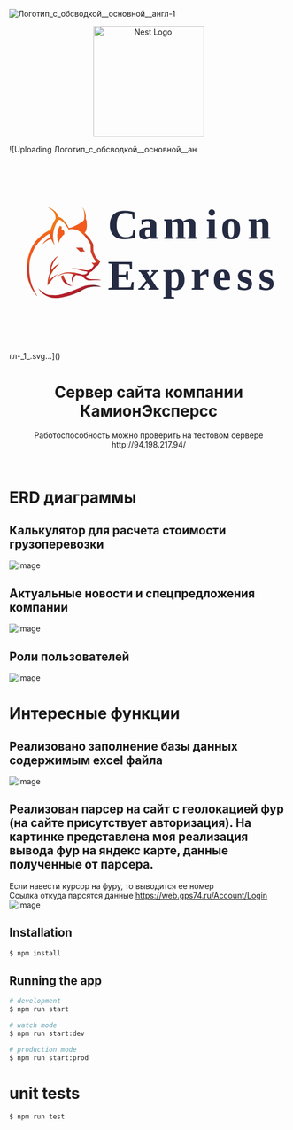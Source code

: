 ![Логотип_с_обсводкой__основной__англ-_1_](https://github.com/yonardr/camion-express-back/assets/78346001/154a5f00-843b-413a-a749-e334381c98ff)<p align="center">
  <a href="http://nestjs.com/" target="blank"><img src="https://nestjs.com/img/logo-small.svg" width="200" alt="Nest Logo" /></a>
</p>
![Uploading Логотип_с_обсводкой__основной__ан<?xml version="1.0" encoding="UTF-8" standalone="no"?>
<svg
   xmlns:dc="http://purl.org/dc/elements/1.1/"
   xmlns:cc="http://creativecommons.org/ns#"
   xmlns:rdf="http://www.w3.org/1999/02/22-rdf-syntax-ns#"
   xmlns:svg="http://www.w3.org/2000/svg"
   xmlns="http://www.w3.org/2000/svg"
   viewBox="0 0 1122.52 793.70135"
   height="793.70135"
   width="1122.52"
   xml:space="preserve"
   id="svg2"
   version="1.1"><metadata
     id="metadata8"><rdf:RDF><cc:Work
         rdf:about=""><dc:format>image/svg+xml</dc:format><dc:type
           rdf:resource="http://purl.org/dc/dcmitype/StillImage" /></cc:Work></rdf:RDF></metadata><defs
     id="defs6"><linearGradient
       id="linearGradient46"
       spreadMethod="pad"
       gradientTransform="matrix(128.48104,-253.50132,-253.50132,-128.48104,85.291488,429.1047)"
       gradientUnits="userSpaceOnUse"
       y2="0"
       x2="1"
       y1="0"
       x1="0"><stop
         id="stop24"
         offset="0"
         style="stop-opacity:1;stop-color:#bcaf3c" /><stop
         id="stop26"
         offset="0.051388"
         style="stop-opacity:1;stop-color:#f17818" /><stop
         id="stop28"
         offset="0.255773"
         style="stop-opacity:1;stop-color:#f17818" /><stop
         id="stop30"
         offset="0.29676438"
         style="stop-opacity:1;stop-color:#f25b1c" /><stop
         id="stop32"
         offset="0.459799"
         style="stop-opacity:1;stop-color:#f25b1c" /><stop
         id="stop34"
         offset="0.49870873"
         style="stop-opacity:1;stop-color:#cf3d28" /><stop
         id="stop36"
         offset="0.653464"
         style="stop-opacity:1;stop-color:#cf3d28" /><stop
         id="stop38"
         offset="0.7843737"
         style="stop-opacity:1;stop-color:#cf3d28" /><stop
         id="stop40"
         offset="0.817288"
         style="stop-opacity:1;stop-color:#b61f29" /><stop
         id="stop42"
         offset="0.96329087"
         style="stop-opacity:1;stop-color:#b61f29" /><stop
         id="stop44"
         offset="1"
         style="stop-opacity:1;stop-color:#67222e" /></linearGradient><linearGradient
       id="linearGradient84"
       spreadMethod="pad"
       gradientTransform="matrix(128.48104,-253.50132,-253.50132,-128.48104,66.5684,419.61536)"
       gradientUnits="userSpaceOnUse"
       y2="0"
       x2="1"
       y1="0"
       x1="0"><stop
         id="stop62"
         offset="0"
         style="stop-opacity:1;stop-color:#bcaf3c" /><stop
         id="stop64"
         offset="0.051388"
         style="stop-opacity:1;stop-color:#f17818" /><stop
         id="stop66"
         offset="0.255773"
         style="stop-opacity:1;stop-color:#f17818" /><stop
         id="stop68"
         offset="0.29676438"
         style="stop-opacity:1;stop-color:#f25b1c" /><stop
         id="stop70"
         offset="0.459799"
         style="stop-opacity:1;stop-color:#f25b1c" /><stop
         id="stop72"
         offset="0.49870873"
         style="stop-opacity:1;stop-color:#cf3d28" /><stop
         id="stop74"
         offset="0.653464"
         style="stop-opacity:1;stop-color:#cf3d28" /><stop
         id="stop76"
         offset="0.7843737"
         style="stop-opacity:1;stop-color:#cf3d28" /><stop
         id="stop78"
         offset="0.817288"
         style="stop-opacity:1;stop-color:#b61f29" /><stop
         id="stop80"
         offset="0.96329087"
         style="stop-opacity:1;stop-color:#b61f29" /><stop
         id="stop82"
         offset="1"
         style="stop-opacity:1;stop-color:#67222e" /></linearGradient><linearGradient
       id="linearGradient122"
       spreadMethod="pad"
       gradientTransform="matrix(56.751427,-111.97419,-111.97419,-56.751427,170.31506,472.19686)"
       gradientUnits="userSpaceOnUse"
       y2="0"
       x2="1"
       y1="0"
       x1="0"><stop
         id="stop100"
         offset="0"
         style="stop-opacity:1;stop-color:#bcaf3c" /><stop
         id="stop102"
         offset="0.051388"
         style="stop-opacity:1;stop-color:#f17818" /><stop
         id="stop104"
         offset="0.255773"
         style="stop-opacity:1;stop-color:#f17818" /><stop
         id="stop106"
         offset="0.29676438"
         style="stop-opacity:1;stop-color:#f25b1c" /><stop
         id="stop108"
         offset="0.459799"
         style="stop-opacity:1;stop-color:#f25b1c" /><stop
         id="stop110"
         offset="0.49870873"
         style="stop-opacity:1;stop-color:#cf3d28" /><stop
         id="stop112"
         offset="0.653464"
         style="stop-opacity:1;stop-color:#cf3d28" /><stop
         id="stop114"
         offset="0.7843737"
         style="stop-opacity:1;stop-color:#cf3d28" /><stop
         id="stop116"
         offset="0.817288"
         style="stop-opacity:1;stop-color:#b61f29" /><stop
         id="stop118"
         offset="0.96329087"
         style="stop-opacity:1;stop-color:#b61f29" /><stop
         id="stop120"
         offset="1"
         style="stop-opacity:1;stop-color:#67222e" /></linearGradient><linearGradient
       id="linearGradient160"
       spreadMethod="pad"
       gradientTransform="matrix(128.48104,-253.50132,-253.50132,-128.48104,170.29511,472.18674)"
       gradientUnits="userSpaceOnUse"
       y2="0"
       x2="1"
       y1="0"
       x1="0"><stop
         id="stop138"
         offset="0"
         style="stop-opacity:1;stop-color:#bcaf3c" /><stop
         id="stop140"
         offset="0.051388"
         style="stop-opacity:1;stop-color:#f17818" /><stop
         id="stop142"
         offset="0.255773"
         style="stop-opacity:1;stop-color:#f17818" /><stop
         id="stop144"
         offset="0.29676438"
         style="stop-opacity:1;stop-color:#f25b1c" /><stop
         id="stop146"
         offset="0.459799"
         style="stop-opacity:1;stop-color:#f25b1c" /><stop
         id="stop148"
         offset="0.49870873"
         style="stop-opacity:1;stop-color:#cf3d28" /><stop
         id="stop150"
         offset="0.653464"
         style="stop-opacity:1;stop-color:#cf3d28" /><stop
         id="stop152"
         offset="0.7843737"
         style="stop-opacity:1;stop-color:#cf3d28" /><stop
         id="stop154"
         offset="0.817288"
         style="stop-opacity:1;stop-color:#b61f29" /><stop
         id="stop156"
         offset="0.96329087"
         style="stop-opacity:1;stop-color:#b61f29" /><stop
         id="stop158"
         offset="1"
         style="stop-opacity:1;stop-color:#67222e" /></linearGradient><linearGradient
       id="linearGradient198"
       spreadMethod="pad"
       gradientTransform="matrix(128.48104,-253.50132,-253.50132,-128.48104,170.18008,472.12844)"
       gradientUnits="userSpaceOnUse"
       y2="0"
       x2="1"
       y1="0"
       x1="0"><stop
         id="stop176"
         offset="0"
         style="stop-opacity:1;stop-color:#bcaf3c" /><stop
         id="stop178"
         offset="0.051388"
         style="stop-opacity:1;stop-color:#f17818" /><stop
         id="stop180"
         offset="0.255773"
         style="stop-opacity:1;stop-color:#f17818" /><stop
         id="stop182"
         offset="0.29676438"
         style="stop-opacity:1;stop-color:#f25b1c" /><stop
         id="stop184"
         offset="0.459799"
         style="stop-opacity:1;stop-color:#f25b1c" /><stop
         id="stop186"
         offset="0.49870873"
         style="stop-opacity:1;stop-color:#cf3d28" /><stop
         id="stop188"
         offset="0.653464"
         style="stop-opacity:1;stop-color:#cf3d28" /><stop
         id="stop190"
         offset="0.7843737"
         style="stop-opacity:1;stop-color:#cf3d28" /><stop
         id="stop192"
         offset="0.817288"
         style="stop-opacity:1;stop-color:#b61f29" /><stop
         id="stop194"
         offset="0.96329087"
         style="stop-opacity:1;stop-color:#b61f29" /><stop
         id="stop196"
         offset="1"
         style="stop-opacity:1;stop-color:#67222e" /></linearGradient><linearGradient
       id="linearGradient236"
       spreadMethod="pad"
       gradientTransform="matrix(128.48104,-253.50132,-253.50132,-128.48104,170.11295,472.09441)"
       gradientUnits="userSpaceOnUse"
       y2="0"
       x2="1"
       y1="0"
       x1="0"><stop
         id="stop214"
         offset="0"
         style="stop-opacity:1;stop-color:#bcaf3c" /><stop
         id="stop216"
         offset="0.051388"
         style="stop-opacity:1;stop-color:#f17818" /><stop
         id="stop218"
         offset="0.255773"
         style="stop-opacity:1;stop-color:#f17818" /><stop
         id="stop220"
         offset="0.29676438"
         style="stop-opacity:1;stop-color:#f25b1c" /><stop
         id="stop222"
         offset="0.459799"
         style="stop-opacity:1;stop-color:#f25b1c" /><stop
         id="stop224"
         offset="0.49870873"
         style="stop-opacity:1;stop-color:#cf3d28" /><stop
         id="stop226"
         offset="0.653464"
         style="stop-opacity:1;stop-color:#cf3d28" /><stop
         id="stop228"
         offset="0.7843737"
         style="stop-opacity:1;stop-color:#cf3d28" /><stop
         id="stop230"
         offset="0.817288"
         style="stop-opacity:1;stop-color:#b61f29" /><stop
         id="stop232"
         offset="0.96329087"
         style="stop-opacity:1;stop-color:#b61f29" /><stop
         id="stop234"
         offset="1"
         style="stop-opacity:1;stop-color:#67222e" /></linearGradient><linearGradient
       id="linearGradient274"
       spreadMethod="pad"
       gradientTransform="matrix(128.48104,-253.50132,-253.50132,-128.48104,170.0734,472.07437)"
       gradientUnits="userSpaceOnUse"
       y2="0"
       x2="1"
       y1="0"
       x1="0"><stop
         id="stop252"
         offset="0"
         style="stop-opacity:1;stop-color:#bcaf3c" /><stop
         id="stop254"
         offset="0.051388"
         style="stop-opacity:1;stop-color:#f17818" /><stop
         id="stop256"
         offset="0.255773"
         style="stop-opacity:1;stop-color:#f17818" /><stop
         id="stop258"
         offset="0.29676438"
         style="stop-opacity:1;stop-color:#f25b1c" /><stop
         id="stop260"
         offset="0.459799"
         style="stop-opacity:1;stop-color:#f25b1c" /><stop
         id="stop262"
         offset="0.49870873"
         style="stop-opacity:1;stop-color:#cf3d28" /><stop
         id="stop264"
         offset="0.653464"
         style="stop-opacity:1;stop-color:#cf3d28" /><stop
         id="stop266"
         offset="0.7843737"
         style="stop-opacity:1;stop-color:#cf3d28" /><stop
         id="stop268"
         offset="0.817288"
         style="stop-opacity:1;stop-color:#b61f29" /><stop
         id="stop270"
         offset="0.96329087"
         style="stop-opacity:1;stop-color:#b61f29" /><stop
         id="stop272"
         offset="1"
         style="stop-opacity:1;stop-color:#67222e" /></linearGradient><linearGradient
       id="linearGradient312"
       spreadMethod="pad"
       gradientTransform="matrix(128.48104,-253.50132,-253.50132,-128.48104,139.14859,456.40087)"
       gradientUnits="userSpaceOnUse"
       y2="0"
       x2="1"
       y1="0"
       x1="0"><stop
         id="stop290"
         offset="0"
         style="stop-opacity:1;stop-color:#bcaf3c" /><stop
         id="stop292"
         offset="0.051388"
         style="stop-opacity:1;stop-color:#f17818" /><stop
         id="stop294"
         offset="0.255773"
         style="stop-opacity:1;stop-color:#f17818" /><stop
         id="stop296"
         offset="0.29676438"
         style="stop-opacity:1;stop-color:#f25b1c" /><stop
         id="stop298"
         offset="0.459799"
         style="stop-opacity:1;stop-color:#f25b1c" /><stop
         id="stop300"
         offset="0.49870873"
         style="stop-opacity:1;stop-color:#cf3d28" /><stop
         id="stop302"
         offset="0.653464"
         style="stop-opacity:1;stop-color:#cf3d28" /><stop
         id="stop304"
         offset="0.7843737"
         style="stop-opacity:1;stop-color:#cf3d28" /><stop
         id="stop306"
         offset="0.817288"
         style="stop-opacity:1;stop-color:#b61f29" /><stop
         id="stop308"
         offset="0.96329087"
         style="stop-opacity:1;stop-color:#b61f29" /><stop
         id="stop310"
         offset="1"
         style="stop-opacity:1;stop-color:#67222e" /></linearGradient><linearGradient
       id="linearGradient350"
       spreadMethod="pad"
       gradientTransform="matrix(128.48104,-253.50132,-253.50132,-128.48104,68.882218,420.78804)"
       gradientUnits="userSpaceOnUse"
       y2="0"
       x2="1"
       y1="0"
       x1="0"><stop
         id="stop328"
         offset="0"
         style="stop-opacity:1;stop-color:#bcaf3c" /><stop
         id="stop330"
         offset="0.051388"
         style="stop-opacity:1;stop-color:#f17818" /><stop
         id="stop332"
         offset="0.255773"
         style="stop-opacity:1;stop-color:#f17818" /><stop
         id="stop334"
         offset="0.29676438"
         style="stop-opacity:1;stop-color:#f25b1c" /><stop
         id="stop336"
         offset="0.459799"
         style="stop-opacity:1;stop-color:#f25b1c" /><stop
         id="stop338"
         offset="0.49870873"
         style="stop-opacity:1;stop-color:#cf3d28" /><stop
         id="stop340"
         offset="0.653464"
         style="stop-opacity:1;stop-color:#cf3d28" /><stop
         id="stop342"
         offset="0.7843737"
         style="stop-opacity:1;stop-color:#cf3d28" /><stop
         id="stop344"
         offset="0.817288"
         style="stop-opacity:1;stop-color:#b61f29" /><stop
         id="stop346"
         offset="0.96329087"
         style="stop-opacity:1;stop-color:#b61f29" /><stop
         id="stop348"
         offset="1"
         style="stop-opacity:1;stop-color:#67222e" /></linearGradient><linearGradient
       id="linearGradient388"
       spreadMethod="pad"
       gradientTransform="matrix(128.48104,-253.50132,-253.50132,-128.48104,108.10947,440.66945)"
       gradientUnits="userSpaceOnUse"
       y2="0"
       x2="1"
       y1="0"
       x1="0"><stop
         id="stop366"
         offset="0"
         style="stop-opacity:1;stop-color:#bcaf3c" /><stop
         id="stop368"
         offset="0.051388"
         style="stop-opacity:1;stop-color:#f17818" /><stop
         id="stop370"
         offset="0.255773"
         style="stop-opacity:1;stop-color:#f17818" /><stop
         id="stop372"
         offset="0.29676438"
         style="stop-opacity:1;stop-color:#f25b1c" /><stop
         id="stop374"
         offset="0.459799"
         style="stop-opacity:1;stop-color:#f25b1c" /><stop
         id="stop376"
         offset="0.49870873"
         style="stop-opacity:1;stop-color:#cf3d28" /><stop
         id="stop378"
         offset="0.653464"
         style="stop-opacity:1;stop-color:#cf3d28" /><stop
         id="stop380"
         offset="0.7843737"
         style="stop-opacity:1;stop-color:#cf3d28" /><stop
         id="stop382"
         offset="0.817288"
         style="stop-opacity:1;stop-color:#b61f29" /><stop
         id="stop384"
         offset="0.96329087"
         style="stop-opacity:1;stop-color:#b61f29" /><stop
         id="stop386"
         offset="1"
         style="stop-opacity:1;stop-color:#67222e" /></linearGradient><linearGradient
       id="linearGradient426"
       spreadMethod="pad"
       gradientTransform="matrix(128.48104,-253.50132,-253.50132,-128.48104,47.747354,410.07635)"
       gradientUnits="userSpaceOnUse"
       y2="0"
       x2="1"
       y1="0"
       x1="0"><stop
         id="stop404"
         offset="0"
         style="stop-opacity:1;stop-color:#bcaf3c" /><stop
         id="stop406"
         offset="0.051388"
         style="stop-opacity:1;stop-color:#f17818" /><stop
         id="stop408"
         offset="0.255773"
         style="stop-opacity:1;stop-color:#f17818" /><stop
         id="stop410"
         offset="0.29676438"
         style="stop-opacity:1;stop-color:#f25b1c" /><stop
         id="stop412"
         offset="0.459799"
         style="stop-opacity:1;stop-color:#f25b1c" /><stop
         id="stop414"
         offset="0.49870873"
         style="stop-opacity:1;stop-color:#cf3d28" /><stop
         id="stop416"
         offset="0.653464"
         style="stop-opacity:1;stop-color:#cf3d28" /><stop
         id="stop418"
         offset="0.7843737"
         style="stop-opacity:1;stop-color:#cf3d28" /><stop
         id="stop420"
         offset="0.817288"
         style="stop-opacity:1;stop-color:#b61f29" /><stop
         id="stop422"
         offset="0.96329087"
         style="stop-opacity:1;stop-color:#b61f29" /><stop
         id="stop424"
         offset="1"
         style="stop-opacity:1;stop-color:#67222e" /></linearGradient><linearGradient
       id="linearGradient464"
       spreadMethod="pad"
       gradientTransform="matrix(53.576584,-105.71003,-105.71003,-53.576584,93.896181,433.46578)"
       gradientUnits="userSpaceOnUse"
       y2="0"
       x2="1"
       y1="0"
       x1="0"><stop
         id="stop442"
         offset="0"
         style="stop-opacity:1;stop-color:#bcaf3c" /><stop
         id="stop444"
         offset="0.051388"
         style="stop-opacity:1;stop-color:#f17818" /><stop
         id="stop446"
         offset="0.255773"
         style="stop-opacity:1;stop-color:#f17818" /><stop
         id="stop448"
         offset="0.29676438"
         style="stop-opacity:1;stop-color:#f25b1c" /><stop
         id="stop450"
         offset="0.459799"
         style="stop-opacity:1;stop-color:#f25b1c" /><stop
         id="stop452"
         offset="0.49870873"
         style="stop-opacity:1;stop-color:#cf3d28" /><stop
         id="stop454"
         offset="0.653464"
         style="stop-opacity:1;stop-color:#cf3d28" /><stop
         id="stop456"
         offset="0.7843737"
         style="stop-opacity:1;stop-color:#cf3d28" /><stop
         id="stop458"
         offset="0.817288"
         style="stop-opacity:1;stop-color:#b61f29" /><stop
         id="stop460"
         offset="0.96329087"
         style="stop-opacity:1;stop-color:#b61f29" /><stop
         id="stop462"
         offset="1"
         style="stop-opacity:1;stop-color:#67222e" /></linearGradient><linearGradient
       id="linearGradient502"
       spreadMethod="pad"
       gradientTransform="matrix(128.48104,-253.50132,-253.50132,-128.48104,111.36232,442.31806)"
       gradientUnits="userSpaceOnUse"
       y2="0"
       x2="1"
       y1="0"
       x1="0"><stop
         id="stop480"
         offset="0"
         style="stop-opacity:1;stop-color:#bcaf3c" /><stop
         id="stop482"
         offset="0.051388"
         style="stop-opacity:1;stop-color:#f17818" /><stop
         id="stop484"
         offset="0.255773"
         style="stop-opacity:1;stop-color:#f17818" /><stop
         id="stop486"
         offset="0.29676438"
         style="stop-opacity:1;stop-color:#f25b1c" /><stop
         id="stop488"
         offset="0.459799"
         style="stop-opacity:1;stop-color:#f25b1c" /><stop
         id="stop490"
         offset="0.49870873"
         style="stop-opacity:1;stop-color:#cf3d28" /><stop
         id="stop492"
         offset="0.653464"
         style="stop-opacity:1;stop-color:#cf3d28" /><stop
         id="stop494"
         offset="0.7843737"
         style="stop-opacity:1;stop-color:#cf3d28" /><stop
         id="stop496"
         offset="0.817288"
         style="stop-opacity:1;stop-color:#b61f29" /><stop
         id="stop498"
         offset="0.96329087"
         style="stop-opacity:1;stop-color:#b61f29" /><stop
         id="stop500"
         offset="1"
         style="stop-opacity:1;stop-color:#67222e" /></linearGradient><clipPath
       id="clipPath512"
       clipPathUnits="userSpaceOnUse"><path
         id="path510"
         d="M 25.014,159.448 H 301.395 V 435.829 H 25.014 Z" /></clipPath></defs><g
     transform="matrix(1.3333333,0,0,-1.3333333,0,793.70133)"
     id="g10"><g
       id="g12"><g
         id="g14"><g
           id="g20"><g
             id="g22"><path
               id="path48"
               style="fill:url(#linearGradient46);stroke:none"
               d="m 115.273,434.336 c 4.716,-2.339 9.415,-4.563 13.467,-8.063 v 0 c 0.184,-0.184 0.46,-0.355 0.645,-0.54 v 0 c 5.528,-4.79 9.397,-11.239 9.949,-18.425 v 0 c 0.347,-3.284 1.399,-7.14 -0.747,-9.887 v 0 c -0.36,-0.459 -0.695,-0.934 -0.977,-1.444 v 0 c -4.416,-7.996 -8.523,-16.086 -11.542,-24.783 v 0 c -0.737,-1.842 -1.657,-3.869 -3.465,-4.993 v 0 c 0,0 -13.388,-6.344 -21.464,-13.408 v 0 c -8.076,-7.067 -12.15,-10.194 -17.736,-16.368 v 0 C 77.085,329.44 72.574,322.238 71.255,319.715 v 0 c -0.363,-0.693 -0.746,-1.374 -1.156,-2.041 v 0 c -1.665,-2.731 -5.507,-10.081 -7.821,-17.082 v 0 C 59.153,291.551 57.326,286 55.788,279.105 v 0 c -1.59,-7.126 -2.179,-14.561 -2.234,-15.933 v 0 c -0.036,-0.902 -0.623,-4.457 -0.635,-10.954 v 0 -0.415 c 0.006,-3.35 0.166,-7.455 0.624,-12.351 v 0 c 1.566,-14.793 0.372,-5.407 1.884,-15.357 v 0 c 1.515,-9.95 3.535,-14.06 3.535,-14.06 v 0 l 4.757,-12.762 c 0,0 2.235,-5.767 6.417,-12.041 v 0 c 4.182,-6.272 1.803,-3.389 6.2,-9.084 v 0 c 4.398,-5.695 5.769,-7.571 8.22,-9.949 v 0 c 0,0 -5.841,9.516 -9.084,16.798 v 0 l -5.697,12.69 c 0,0 -2.787,6.561 -3.989,12.064 v 0 c 0,0 -5.258,20.529 -5.527,36.748 v 0 c -0.349,20.974 2.019,31.362 2.019,31.362 v 0 c 0,0 1.959,9.704 8.002,23.362 v 0 c 5.743,12.973 6.851,14.924 14.853,25.233 v 0 c 0,0 4.396,5.404 10.67,11.536 v 0 c 2.467,2.412 5.723,4.927 8.363,7.282 v 0 c 6.249,5.574 12.604,9.837 14.926,10.733 v 0 c 5.805,2.235 6.392,-7.884 2.908,-10.662 v 0 c -3.486,-2.774 -16.173,-8.793 -21.003,-20.618 v 0 c 0.213,0.234 13.935,15.101 23.301,15.261 v 0 c 0.125,0.003 0.25,0.007 0.374,0.016 v 0 c 0.543,0.039 2.216,-0.018 3.071,-1.759 v 0 c 1.01,-2.054 7.967,-15.573 9.77,-15.61 v 0 c 0,0 -2.374,3.954 -3.424,9.049 v 0 c 0,0 -1.911,10.491 -2.056,16.006 v 0 c 0,0 -0.15,7.165 0.133,8.748 v 0 c 0.504,2.83 0.261,1.428 0.504,2.83 v 0 c 0.886,5.1 0.509,3.217 0.867,4.975 v 0 c 0,0 0.431,1.815 1.08,4.416 v 0 c 1.972,7.903 8.401,24.008 13.447,28.683 v 0 c 0.54,0.501 1.232,0.807 1.965,0.883 v 0 c 1.399,0.146 3.915,0.16 5.857,-1.196 v 0 c 1.74,-1.212 4.441,-3.225 6.237,-4.866 v 0 c 2.409,-2.2 3.698,-3.882 5.985,-6.489 v 0 c 4.892,-5.58 8.324,-10.875 11.534,-16.998 v 0 c 0.156,-0.295 0.346,-0.597 0.525,-0.904 v 0 c 0.179,-0.308 0.347,-0.62 0.451,-0.936 v 0 c 0.082,-0.227 0.484,-0.211 0.452,0.027 v 0 c -0.246,1.903 0.28,3.328 1.205,3.508 v 0 c 0,0 7.905,2.134 19.89,-1.608 v 0 c 0.065,-0.02 0.132,-0.039 0.199,-0.055 v 0 c 6.038,-1.462 25.933,-13.139 42.097,-43.092 v 0 c 0.374,-0.693 1.017,-1.584 1.034,-2.344 v 0 c 0.083,-4.298 0.56,-19.499 0.72,-21.005 v 0 c 0.153,-1.437 7.438,-22.418 15.14,-27.348 v 0 c 5.29,-3.389 -5.436,-7.771 -8.94,-5.817 v 0 c -2.618,1.459 -2.692,0.72 -2.692,0.72 v 0 c 0,0 -0.612,-2.03 4.326,-6.753 v 0 c 4.105,-3.925 -7.129,-12.431 -11.04,-15.193 v 0 c -0.912,-0.641 -1.99,-0.92 -3.044,-1.279 v 0 c -2.989,-1.019 -20.623,1.164 -30.089,4.549 v 0 c -0.985,0.352 -2.008,0.581 -3.049,0.678 v 0 c -4.299,0.402 -14.997,1.362 -18.029,-0.029 v 0 c 0,-0.024 0.703,-0.786 4.544,-0.958 v 0 c 1.685,-0.076 10.215,-0.513 13.807,-1.881 v 0 c 10.173,-3.876 17.246,-5.357 27.042,-6.088 v 0 c 0.586,-0.045 1.063,-0.478 1.177,-1.052 v 0 c 0.468,-2.329 -0.107,-4.984 -7.282,-7.588 v 0 c -1.695,-0.616 -3.497,-0.885 -5.299,-0.807 v 0 c -1.599,0.068 -3.667,0.278 -5.701,0.833 v 0 c 0,0 -13.281,4.738 -27.109,5.864 v 0 c -10.256,0.833 -17.815,0.058 -21.029,-0.396 v 0 c -1.082,-0.153 -2.145,-0.403 -3.182,-0.746 v 0 c -4.693,-1.55 -17.711,-6.277 -21.379,-11.205 v 0 c 0,0 6.934,5.016 16.511,7.641 v 0 c 2.967,0.815 6.479,1.563 9.828,1.805 v 0 c 6.926,0.495 14.403,-0.026 20.941,-1.9 v 0 c 0.649,-0.186 1.198,-0.644 1.464,-1.262 v 0 c 0.223,-0.518 0.301,-1.191 -0.141,-1.937 v 0 c -0.172,-0.29 -0.4,-0.542 -0.66,-0.753 v 0 c -1.33,-1.097 -8.776,-8.321 1.3,-26.118 v 0 c 0.264,0.11 -4.386,18.324 6.369,26.224 v 0 c 0.76,0.559 1.542,0.706 2.616,0.647 v 0 l 16.041,-2.459 c 1.83,-0.493 2.746,-1.784 3.814,-2.963 v 0 c 1.603,-1.77 3.468,-3.978 4.507,-4.831 v 0 c 1.645,-1.353 5.038,-3.445 7.617,-4.55 v 0 c 2.396,-1.105 7.261,-1.544 9.843,-1.369 v 0 c 4.848,0.33 9.894,0.846 15.668,0.866 v 0 c 3.267,0.011 5.943,0.033 8.582,0.048 v 0 c 1.495,0.007 2.935,-0.044 4.162,-0.095 v 0 c 2.15,-0.09 3.654,-0.179 3.689,0.048 v 0 0.017 c -0.015,0.1 -0.28,0.254 -0.855,0.485 v 0 c -6.48,2.159 -13.114,2.131 -19.804,2.103 v 0 c -3.584,-0.014 -7.184,-0.029 -10.783,0.293 v 0 c -3.132,0.368 -6.264,1.105 -9.028,2.763 v 0 c -1.842,1.106 -4.43,2.208 -4.982,4.419 v 0 c -0.553,1.842 1.879,3.234 3.353,3.786 v 0 c 1.842,0.553 3.253,1.734 4.542,3.208 v 0 c 1.474,1.842 2.682,4.196 4.157,6.038 v 0 c 1.018,1.189 2.077,1.787 3.673,2.352 v 0 c 0.095,0.034 0.285,0.117 0.484,0.206 v 0 c 0.2,0.088 0.412,0.182 0.554,0.237 v 0 c 0.474,0.185 0.933,0.516 1.334,0.829 v 0 c 3.717,2.887 6.363,6.408 8.811,10.433 v 0 c 0.553,0.921 1.106,1.842 2.027,2.579 v 0 c 1.843,1.475 3.87,1.843 5.712,3.317 v 0 c 3.685,3.132 6.08,7.185 8.107,11.608 v 0 c 0.737,1.658 0.368,3.501 -1.106,4.606 v 0 c -2.947,1.843 -5.159,3.501 -7.554,5.896 v 0 c -0.737,0.737 -1.415,1.576 -2.026,2.396 v 0 c -4.318,5.789 -7.187,11.792 -8.66,18.794 v 0 c -1.23,6.501 -0.784,12.503 -0.739,18.801 v 0 c 0.004,0.676 -0.105,1.351 -0.315,1.991 v 0 c -1.229,3.765 -3.559,6.993 -5.58,10.53 v 0 c -0.507,1.014 -1.1,1.983 -1.751,2.856 v 0 c -0.106,0.144 -0.278,0.38 -0.375,0.529 v 0 c -1.75,2.664 -3.112,5.361 -5.244,7.671 v 0 c -0.184,0.185 -0.532,0.604 -0.717,0.788 v 0 c -3.132,3.133 -4.859,6.033 -8.36,8.797 v 0 c -0.526,0.44 -0.964,0.806 -1.3,1.089 v 0 l -0.002,0.002 c -0.002,0.002 -0.005,0.004 -0.007,0.005 v 0 c -0.004,0.004 -0.007,0.006 -0.013,0.011 v 0 c 0,0 -0.002,0 -0.004,0.002 v 0 c -0.173,0.138 -1.083,0.883 -1.236,1.036 v 0 c -0.184,0.183 -0.339,0.392 -0.524,0.576 v 0 c -0.737,1.106 -0.366,2.434 0.371,3.539 v 0 c 3.317,4.423 4.238,9.029 4.974,14.188 v 0 c 0.738,6.265 0.273,12.382 -0.279,18.647 v 0 c -0.184,2.027 -1.01,3.648 -1.931,5.49 v 0 c -0.185,0.737 -0.737,1.474 -0.737,2.211 v 0 c 0.125,2.875 0.147,5.558 0.146,8.486 v 0 c -0.003,1.387 -0.329,3.566 -0.596,4.903 v 0 c -0.352,1.758 -1.166,5.498 -2.091,8.326 v 0 c -0.505,1.546 -1.08,2.434 -1.802,3.911 v 0 c -2.366,4.836 -5.406,8.454 -5.427,8.454 v 0 c 0.048,-0.551 2.173,-3.996 3.535,-7.21 v 0 c 0.624,-1.475 1.291,-4.577 1.369,-5.804 v 0 c 0.401,-6.31 0.965,-9.758 1.027,-10.436 v 0 c 0.279,-3.034 -0.116,-6.085 -0.297,-9.087 v 0 c -0.083,-1.369 -0.343,-2.723 -0.792,-4.02 v 0 c -0.469,-1.364 -1.055,-2.554 -2.083,-3.584 v 0 c -3.869,-3.501 -8.015,-5.978 -12.437,-8.742 v 0 c -6.053,-3.561 -8.621,-4.807 -14.849,-7.806 v 0 c -0.444,-0.214 -0.898,-0.411 -1.357,-0.593 v 0 c -0.737,-0.296 -5.285,-2.154 -5.551,-2.27 v 0 c -0.533,-0.236 -1.384,-0.61 -2.27,-0.975 v 0 c -2.026,-0.922 -3.989,-1.082 -6.2,-1.082 v 0 c -0.921,0 -1.81,-0.193 -2.362,0.728 v 0 c -1.105,1.843 -1.598,3.584 -2.435,5.384 v 0 c -0.414,0.892 -1.015,1.981 -1.567,2.902 v 0 c -1.658,2.948 -3.106,5.802 -5.502,8.381 v 0 c -0.185,0.185 -0.34,0.428 -0.523,0.612 v 0 c -2.396,2.58 -4.451,5.101 -7.032,7.496 v 0 c -3.684,2.948 -7.37,5.896 -11.976,7.185 v 0 c -1.105,0.369 -1.474,1.474 -2.027,2.396 v 0 c -2.027,4.791 -4.157,9.456 -7.923,13.266 v 0 c -1.199,1.212 -7.002,5.896 -7.922,6.633 v 0 c -5.343,3.5 -10.684,5.712 -16.505,6.945 v 0 c 0.446,-0.098 0.415,-0.187 -0.003,0" /></g></g></g></g><g
       id="g50"><g
         id="g52"><g
           id="g58"><g
             id="g60"><path
               id="path86"
               style="fill:url(#linearGradient84);stroke:none"
               d="m 221.701,195.036 c 0,0 -40.856,-17.812 -61.14,-22.523 v 0 c -20.284,-4.71 -20.284,-3.269 -36.722,-2.979 v 0 c -16.439,0.287 -36.243,20.763 -36.243,20.763 v 0 c 4.518,-7.882 9.132,-12.786 9.132,-12.786 v 0 c 0,0 11.921,-10.959 27.207,-14.9 v 0 c 5.035,-1.299 10.529,-1.741 15.634,-1.751 v 0 h 0.361 c 10.231,0.02 18.805,1.751 18.805,1.751 v 0 c 0,0 35.087,5.865 60.852,21.63 v 0 c 25.762,15.766 56.424,9.614 56.424,9.614 v 0 c 0,4.422 -21.047,6.537 -21.047,6.537 v 0 c -0.95,0.019 -1.875,0.028 -2.778,0.028 v 0 c -21.971,0 -30.485,-5.384 -30.485,-5.384" /></g></g></g></g><g
       id="g88"><g
         id="g90"><g
           id="g96"><g
             id="g98"><path
               id="path124"
               style="fill:url(#linearGradient122);stroke:none"
               d="m 230.104,354.237 c -0.002,0.004 -0.006,0.006 -0.009,0.009 v 0 c -0.002,0 -0.002,0.002 -0.004,0.002 v 0 c 0.006,-0.005 0.009,-0.007 0.013,-0.011" /></g></g></g></g><g
       id="g126"><g
         id="g128"><g
           id="g134"><g
             id="g136"><path
               id="path162"
               style="fill:url(#linearGradient160);stroke:none"
               d="m 230.016,354.313 c 0.021,-0.021 0.046,-0.041 0.071,-0.063 v 0 c 0.002,-10e-4 0.003,-0.002 0.004,-0.002 v 0 0 c -0.026,0.025 -0.052,0.044 -0.075,0.065 z" /></g></g></g></g><g
       id="g164"><g
         id="g166"><g
           id="g172"><g
             id="g174"><path
               id="path200"
               style="fill:url(#linearGradient198);stroke:none"
               d="m 229.691,354.584 c 0.065,-0.054 0.138,-0.116 0.221,-0.184 v 0 0 c -0.083,0.07 -0.156,0.131 -0.221,0.184 z" /></g></g></g></g><g
       id="g202"><g
         id="g204"><g
           id="g210"><g
             id="g212"><path
               id="path238"
               style="fill:url(#linearGradient236);stroke:none"
               d="m 229.685,354.589 c -0.021,0.018 -0.042,0.037 -0.062,0.053 v 0 c 0.02,-0.018 0.041,-0.035 0.062,-0.053" /></g></g></g></g><g
       id="g240"><g
         id="g242"><g
           id="g248"><g
             id="g250"><path
               id="path276"
               style="fill:url(#linearGradient274);stroke:none"
               d="m 229.546,354.707 c 0.013,-0.011 0.027,-0.024 0.044,-0.037 v 0 c -0.015,0.013 -0.03,0.026 -0.044,0.037 z" /></g></g></g></g><g
       id="g278"><g
         id="g280"><g
           id="g286"><g
             id="g288"><path
               id="path314"
               style="fill:url(#linearGradient312);stroke:none"
               d="m 214.732,300.369 c 1.2,-0.287 3.603,-0.336 4.206,-0.102 v 0 c 0.601,0.234 1.804,0.949 2.151,1.029 v 0 c 0.584,0.132 2.138,0.112 3.16,0.082 v 0 c 0.612,-0.018 1.221,-0.117 1.81,-0.293 v 0 l 2.512,-0.751 c 0.079,-0.025 0.145,0.061 0.103,0.132 v 0 c -0.262,0.443 -0.896,1.493 -1.121,1.717 v 0 c -0.255,0.257 -1.532,1.409 -1.693,1.552 v 0 c 0.262,-0.242 -0.219,0.145 -0.554,0.601 v 0 c -0.338,0.454 -1.069,1.308 -1.214,1.525 v 0 c -0.146,0.215 -0.695,1.116 -0.793,1.406 v 0 c -0.123,0.363 -0.335,1.511 -0.419,1.754 v 0 c -0.088,0.245 -0.445,1.456 -0.482,1.815 v 0 c -0.048,0.466 -1.518,1.481 -1.947,1.514 v 0 c -0.418,0.032 -18.842,0.107 -18.842,0.107 v 0 c 0,0 11.921,-11.799 13.123,-12.088" /></g></g></g></g><g
       id="g316"><g
         id="g318"><g
           id="g324"><g
             id="g326"><path
               id="path352"
               style="fill:url(#linearGradient350);stroke:none"
               d="m 155.995,226.011 c 9.661,-34.463 38.571,-27.903 38.571,-27.903 v 0 c -22.71,-2.236 -31.177,31.363 -31.177,31.363 v 0 c -6.342,-0.757 -7.394,-3.46 -7.394,-3.46" /></g></g></g></g><g
       id="g354"><g
         id="g356"><g
           id="g362"><g
             id="g364"><path
               id="path390"
               style="fill:url(#linearGradient388);stroke:none"
               d="m 152.549,378.426 c -13.979,-23.879 -4.619,-51.298 -4.49,-51.821 v 0 c 0.065,0.654 10.343,23.042 17.106,25.472 v 0 c 0.402,0.146 0.683,0.513 0.728,0.938 v 0 c 0.277,2.51 0.951,10.617 -2.255,11.859 v 0 c -1.287,0.497 -2.377,0.474 -3.255,0.449 v 0 c -2.384,-0.064 -3.213,-0.129 -2.19,10.221 v 0 c 0.074,0.741 -3.681,2.289 -4.892,3.126 v 0 c -0.071,0.048 -0.151,0.071 -0.233,0.071 v 0 c -0.201,0 -0.412,-0.132 -0.519,-0.315" /></g></g></g></g><g
       id="g392"><g
         id="g394"><g
           id="g400"><g
             id="g402"><path
               id="path428"
               style="fill:url(#linearGradient426);stroke:none"
               d="m 123.741,251.581 c 0,0 -0.72,-5.431 -0.768,-12.833 v 0 c 0,0 -7.786,-18.456 -7.21,-40.279 v 0 c 0,0 19.695,29.396 32.576,35.371 v 0 c -0.527,-0.229 -16.542,-7.208 -25.27,-17.682 v 0 c -6.044,-7.256 -0.015,24.392 27.879,47.778 v 0 c -0.625,1.15 -15.71,-7.685 -21.704,-16.29 v 0 c -0.281,-0.4 -0.655,-0.731 -1.101,-0.932 v 0 c -0.761,-0.341 -1.625,-0.068 -1.568,2.351 v 0 c 0.024,0.98 0.203,1.949 0.505,2.882 v 0 c 3.234,10.004 8.793,25.104 21.508,36.572 v 0 c -0.33,-0.153 -21.412,-10.04 -24.847,-36.938" /></g></g></g></g><g
       id="g430"><g
         id="g432"><g
           id="g438"><g
             id="g440"><path
               id="path466"
               style="fill:url(#linearGradient464);stroke:none"
               d="m 148.063,326.59 c 0,0.002 -0.002,0.007 -0.004,0.015 v 0 c -0.002,-0.009 0,-0.015 0.004,-0.015" /></g></g></g></g><g
       id="g468"><g
         id="g470"><g
           id="g476"><g
             id="g478"><path
               id="path504"
               style="fill:url(#linearGradient502);stroke:none"
               d="m 115.273,434.336 c 0.418,-0.187 0.449,-0.098 0.003,0 v 0 z" /></g></g></g></g><g
       id="g506"><g
         clip-path="url(#clipPath512)"
         id="g508"><g
           transform="translate(276.0106,193.8552)"
           id="g514"><path
             id="path516"
             style="fill:none;stroke:#231f20;stroke-width:0.092;stroke-linecap:round;stroke-linejoin:round;stroke-miterlimit:4;stroke-dasharray:none;stroke-opacity:1"
             d="m 0,0 c 0,0 -30.662,6.152 -56.424,-9.614 -25.764,-15.765 -60.852,-21.63 -60.852,-21.63 0,0 -19.516,-3.941 -34.8,0 -15.286,3.941 -27.207,14.901 -27.207,14.901 0,0 -4.613,4.903 -9.131,12.785 0,0 19.803,-20.476 36.242,-20.764 16.438,-0.289 16.438,-1.73 36.722,2.98 20.285,4.711 61.141,22.523 61.141,22.523 0,0 9.228,5.835 33.262,5.356 C -21.047,6.537 0,4.422 0,0 Z" /></g><g
           transform="translate(163.3891,229.4715)"
           id="g518"><path
             id="path520"
             style="fill:none;stroke:#231f20;stroke-width:0.092;stroke-linecap:round;stroke-linejoin:round;stroke-miterlimit:4;stroke-dasharray:none;stroke-opacity:1"
             d="m 0,0 c 0,0 8.466,-33.599 31.178,-31.364 0,0 -28.912,-6.559 -38.572,27.904 0,0 1.052,2.703 7.394,3.46 z" /></g><g
           transform="translate(230.0153,354.3127)"
           id="g522"><path
             id="path524"
             style="fill:none;stroke:#231f20;stroke-width:0.092;stroke-linecap:round;stroke-linejoin:round;stroke-miterlimit:4;stroke-dasharray:none;stroke-opacity:1"
             d="M 0,0 C 0.022,-0.02 0.046,-0.041 0.072,-0.063" /></g><g
           transform="translate(229.691,354.5836)"
           id="g526"><path
             id="path528"
             style="fill:none;stroke:#231f20;stroke-width:0.092;stroke-linecap:round;stroke-linejoin:round;stroke-miterlimit:4;stroke-dasharray:none;stroke-opacity:1"
             d="M 0,0 C 0.064,-0.053 0.138,-0.116 0.221,-0.184" /></g><g
           transform="translate(229.6228,354.6425)"
           id="g530"><path
             id="path532"
             style="fill:none;stroke:#231f20;stroke-width:0.092;stroke-linecap:round;stroke-linejoin:round;stroke-miterlimit:4;stroke-dasharray:none;stroke-opacity:1"
             d="M 0,0 C 0.02,-0.018 0.041,-0.035 0.063,-0.053" /></g><g
           transform="translate(229.328,354.8894)"
           id="g534"><path
             id="path536"
             style="fill:none;stroke:#231f20;stroke-width:0.092;stroke-linecap:round;stroke-linejoin:round;stroke-miterlimit:4;stroke-dasharray:none;stroke-opacity:1"
             d="m 0,0 0.002,-0.002 h 0.002 c 0.002,-0.002 0.003,-0.004 0.005,-0.005 0,0 0.002,-0.002 0.004,-0.002 C 0.015,-0.011 0.017,-0.015 0.02,-0.017 0.022,-0.018 0.024,-0.02 0.028,-0.022 L 0.035,-0.03 c 0.004,-0.003 0.007,-0.007 0.013,-0.009 l 0.007,-0.007 c 0.006,-0.006 0.011,-0.009 0.019,-0.015 l 0.005,-0.005 c 0.008,-0.008 0.017,-0.015 0.026,-0.022 0.011,-0.01 0.022,-0.019 0.035,-0.03 0,0 0.002,-0.002 0.004,-0.002 0.009,-0.009 0.02,-0.016 0.031,-0.027 0.006,-0.004 0.009,-0.008 0.013,-0.01 0.009,-0.007 0.02,-0.016 0.029,-0.025 0.013,-0.011 0.028,-0.024 0.045,-0.037" /></g><g
           transform="translate(229.5897,354.6702)"
           id="g538"><path
             id="path540"
             style="fill:none;stroke:#231f20;stroke-width:0.092;stroke-linecap:round;stroke-linejoin:round;stroke-miterlimit:4;stroke-dasharray:none;stroke-opacity:1"
             d="M 0,0 C -0.015,0.013 -0.029,0.026 -0.044,0.037" /></g><g
           transform="translate(229.5897,354.6702)"
           id="g542"><path
             id="path544"
             style="fill:none;stroke:#231f20;stroke-width:0.092;stroke-linecap:round;stroke-linejoin:round;stroke-miterlimit:4;stroke-dasharray:none;stroke-opacity:1"
             d="M 0,0 C 0.011,-0.009 0.022,-0.018 0.033,-0.028" /></g><g
           transform="translate(229.9121,354.3993)"
           id="g546"><path
             id="path548"
             style="fill:none;stroke:#231f20;stroke-width:0.092;stroke-linecap:round;stroke-linejoin:round;stroke-miterlimit:4;stroke-dasharray:none;stroke-opacity:1"
             d="M 0,0 C -0.083,0.07 -0.157,0.133 -0.221,0.184 -0.223,0.188 -0.225,0.19 -0.227,0.19 -0.249,0.208 -0.269,0.227 -0.289,0.243" /></g><g
           transform="translate(229.9121,354.3993)"
           id="g550"><path
             id="path552"
             style="fill:none;stroke:#231f20;stroke-width:0.092;stroke-linecap:round;stroke-linejoin:round;stroke-miterlimit:4;stroke-dasharray:none;stroke-opacity:1"
             d="m 0,0 c 0.009,-0.007 0.02,-0.017 0.029,-0.026 0.019,-0.016 0.039,-0.031 0.059,-0.048 0.004,-0.003 0.01,-0.007 0.015,-0.013" /></g><g
           transform="translate(230.0909,354.2482)"
           id="g554"><path
             id="path556"
             style="fill:none;stroke:#231f20;stroke-width:0.092;stroke-linecap:round;stroke-linejoin:round;stroke-miterlimit:4;stroke-dasharray:none;stroke-opacity:1"
             d="M 0,0 C -0.026,0.024 -0.052,0.044 -0.076,0.064" /></g><g
           transform="translate(230.0909,354.2482)"
           id="g558"><path
             id="path560"
             style="fill:none;stroke:#231f20;stroke-width:0.092;stroke-linecap:round;stroke-linejoin:round;stroke-miterlimit:4;stroke-dasharray:none;stroke-opacity:1"
             d="M 0,0 C 0.002,0 0.002,-0.002 0.004,-0.002 0.007,-0.006 0.011,-0.007 0.013,-0.011" /></g><g
           transform="translate(115.2712,434.336)"
           id="g562"><path
             id="path564"
             style="fill:none;stroke:#231f20;stroke-width:0.092;stroke-linecap:round;stroke-linejoin:round;stroke-miterlimit:4;stroke-dasharray:none;stroke-opacity:1"
             d="m 0,0 c 5.822,-1.233 11.166,-3.444 16.509,-6.945 0.921,-0.737 6.724,-5.42 7.923,-6.633 3.766,-3.81 5.896,-8.475 7.923,-13.266 0.553,-0.921 0.921,-2.027 2.027,-2.395 4.606,-1.29 8.291,-4.238 11.976,-7.186 2.58,-2.395 4.636,-4.916 7.031,-7.496 0.185,-0.184 0.339,-0.427 0.524,-0.611 2.395,-2.58 3.843,-5.434 5.501,-8.382 0.553,-0.921 1.154,-2.01 1.568,-2.902 0.837,-1.8 1.329,-3.541 2.434,-5.384 0.553,-0.921 1.441,-0.728 2.363,-0.728 2.211,0 4.173,0.161 6.2,1.082 0.886,0.365 1.737,0.739 2.27,0.975 0.265,0.116 4.814,1.975 5.551,2.27 0.459,0.182 0.912,0.379 1.356,0.593 6.228,3 8.797,4.245 14.849,7.807 4.423,2.763 8.568,5.24 12.438,8.741 1.028,1.03 1.614,2.22 2.084,3.583 0.447,1.298 0.707,2.652 0.79,4.021 0.182,3.001 0.577,6.053 0.298,9.087 -0.062,0.678 -0.626,4.126 -1.028,10.436 -0.077,1.228 -0.744,4.329 -1.369,5.804 -1.361,3.214 -3.486,6.659 -3.534,7.21 0.021,0 3.061,-3.619 5.427,-8.453 0.722,-1.478 1.297,-2.366 1.802,-3.912 0.925,-2.828 1.739,-6.569 2.091,-8.326 0.267,-1.336 0.593,-3.516 0.595,-4.903 0.002,-2.928 -0.02,-5.611 -0.146,-8.485 0,-0.737 0.553,-1.474 0.737,-2.211 0.922,-1.843 1.747,-3.464 1.931,-5.491 0.553,-6.265 1.018,-12.382 0.281,-18.647 -0.737,-5.159 -1.659,-9.765 -4.975,-14.187 -0.737,-1.106 -1.108,-2.434 -0.371,-3.54 0.185,-0.184 0.339,-0.392 0.524,-0.576 0.153,-0.153 1.063,-0.898 1.236,-1.036 0.002,-0.002 0.004,-0.002 0.004,-0.002 0.005,-0.005 0.009,-0.007 0.013,-0.011" /></g><g
           transform="translate(115.2712,434.336)"
           id="g566"><path
             id="path568"
             style="fill:none;stroke:#231f20;stroke-width:0.092;stroke-linecap:round;stroke-linejoin:round;stroke-miterlimit:4;stroke-dasharray:none;stroke-opacity:1"
             d="M 0,0 C 0.451,-0.098 0.42,-0.188 0,0 Z" /></g><g
           transform="translate(100.997,322.7279)"
           id="g570"><path
             id="path572"
             style="fill:none;stroke:#231f20;stroke-width:0.092;stroke-linecap:round;stroke-linejoin:round;stroke-miterlimit:4;stroke-dasharray:none;stroke-opacity:1"
             d="M 0,0 C 4.829,11.824 17.517,17.843 21.003,20.618 24.487,23.395 23.9,33.514 18.096,31.279 15.772,30.383 9.417,26.12 3.169,20.546 0.529,18.191 -2.727,15.676 -5.194,13.264 -11.468,7.132 -15.864,1.728 -15.864,1.728 c -8.002,-10.309 -9.11,-12.26 -14.853,-25.233 -6.043,-13.657 -8.002,-23.362 -8.002,-23.362 0,0 -2.368,-10.388 -2.02,-31.362 0.269,-16.22 5.528,-36.747 5.528,-36.747 1.201,-5.504 3.989,-12.065 3.989,-12.065 l 5.697,-12.69 c 3.243,-7.281 9.084,-16.798 9.084,-16.798 -2.451,2.379 -3.821,4.254 -8.22,9.95 -4.398,5.695 -2.019,2.811 -6.2,9.083 -4.182,6.274 -6.417,12.041 -6.417,12.041 l -4.758,12.762 c 0,0 -2.019,4.11 -3.534,14.06 -1.512,9.95 -0.318,0.564 -1.885,15.358 -1.382,14.779 -0.044,22.342 0.011,23.719 0.056,1.372 0.645,8.807 2.235,15.934 1.537,6.895 3.365,12.444 6.49,21.486 2.314,7.001 6.156,14.351 7.821,17.082 0.41,0.667 0.793,1.349 1.156,2.041 1.319,2.523 5.83,9.725 12.148,16.71 5.586,6.175 9.66,9.302 17.736,16.368 8.076,7.064 21.464,13.408 21.464,13.408 1.807,1.124 2.728,3.151 3.465,4.993 3.018,8.697 7.126,16.788 11.542,24.782 0.282,0.511 0.617,0.986 0.977,1.445 2.146,2.747 1.094,6.604 0.748,9.887 -0.553,7.186 -4.422,13.635 -9.95,18.425 -0.184,0.185 -0.461,0.356 -0.645,0.54 -4.053,3.501 -8.752,5.725 -13.469,8.063" /></g><g
           transform="translate(230.1037,354.2372)"
           id="g574"><path
             id="path576"
             style="fill:none;stroke:#231f20;stroke-width:0.092;stroke-linecap:round;stroke-linejoin:round;stroke-miterlimit:4;stroke-dasharray:none;stroke-opacity:1"
             d="M 0,0 C 0.002,-0.002 0.006,-0.004 0.007,-0.006 L 0.009,-0.007 C 0.345,-0.289 0.783,-0.656 1.31,-1.096 4.811,-3.86 6.537,-6.76 9.67,-9.893 c 0.184,-0.184 0.532,-0.604 0.716,-0.788 2.132,-2.311 3.494,-5.006 5.244,-7.671 0.098,-0.149 0.269,-0.385 0.376,-0.529 0.651,-0.873 1.244,-1.842 1.751,-2.855 2.021,-3.538 4.35,-6.766 5.579,-10.531 0.21,-0.641 0.319,-1.315 0.315,-1.991 -0.044,-6.298 -0.49,-12.299 0.739,-18.802 1.474,-7.001 4.343,-13.004 8.66,-18.794 0.611,-0.819 1.289,-1.658 2.026,-2.395 2.396,-2.395 4.607,-4.053 7.555,-5.896 1.474,-1.105 1.842,-2.948 1.105,-4.606 -2.026,-4.422 -4.422,-8.476 -8.107,-11.608 -1.842,-1.474 -3.869,-1.843 -5.712,-3.317 -0.921,-0.737 -1.474,-1.658 -2.026,-2.579 -2.449,-4.025 -5.095,-7.546 -8.812,-10.433 -0.401,-0.313 -0.86,-0.645 -1.334,-0.829 -0.141,-0.055 -0.353,-0.149 -0.554,-0.238 -0.199,-0.088 -0.389,-0.171 -0.483,-0.204 -1.597,-0.566 -2.655,-1.165 -3.674,-2.353 -1.474,-1.843 -2.683,-4.196 -4.157,-6.038 -1.289,-1.474 -2.699,-2.655 -4.542,-3.208 -1.474,-0.553 -3.906,-1.944 -3.353,-3.786 0.553,-2.211 3.14,-3.313 4.982,-4.419 2.764,-1.658 5.896,-2.395 9.029,-2.764 10.318,-0.921 20.636,0.922 30.586,-2.395 2.808,-1.128 -1.745,-0.427 -6.996,-0.455 -2.639,-0.015 -5.314,-0.037 -8.581,-0.048 -5.774,-0.02 -10.821,-0.536 -15.669,-0.866 -2.581,-0.175 -7.447,0.264 -9.843,1.369 -2.579,1.106 -5.971,3.197 -7.617,4.549 -1.039,0.853 -2.904,3.063 -4.507,4.831 -1.068,1.18 -1.984,2.471 -3.814,2.963 l -16.041,2.46 c -1.074,0.059 -1.855,-0.088 -2.616,-0.647 -10.755,-7.901 -6.105,-26.114 -6.368,-26.225 -10.077,17.798 -2.631,25.022 -1.301,26.118 0.26,0.212 0.488,0.465 0.66,0.754 0.442,0.746 0.365,1.419 0.142,1.937 -0.268,0.619 -0.817,1.076 -1.465,1.262 -6.538,1.874 -14.015,2.395 -20.941,1.899 -3.349,-0.241 -6.861,-0.989 -9.828,-1.804 -9.577,-2.625 -16.511,-7.641 -16.511,-7.641 3.669,4.927 16.686,9.655 21.379,11.205 1.038,0.343 2.101,0.593 3.182,0.746 3.214,0.453 10.774,1.229 21.029,0.396 13.828,-1.125 27.109,-5.864 27.109,-5.864 2.035,-0.555 4.102,-0.765 5.701,-0.833 1.802,-0.078 3.604,0.191 5.299,0.807 7.175,2.603 7.75,5.258 7.282,7.587 -0.114,0.575 -0.591,1.008 -1.177,1.052 -9.795,0.732 -16.869,2.213 -27.041,6.088 -3.593,1.369 -12.122,1.806 -13.808,1.881 -3.84,0.174 -4.544,0.935 -4.544,0.958 3.033,1.392 13.731,0.432 18.029,0.03 1.041,-0.098 2.064,-0.326 3.05,-0.678 9.465,-3.385 27.1,-5.568 30.088,-4.549 1.054,0.359 2.132,0.637 3.044,1.278 3.912,2.762 15.146,11.269 11.041,15.194 -4.938,4.722 -4.327,6.753 -4.327,6.753 0,0 0.074,0.739 2.692,-0.721 3.505,-1.953 14.23,2.429 8.94,5.817 -7.702,4.931 -14.987,25.912 -15.14,27.349 -0.16,1.506 -0.637,16.706 -0.72,21.005 -0.017,0.759 -0.66,1.651 -1.034,2.344 -16.165,29.952 -36.058,41.63 -42.096,43.091 -0.069,0.017 -0.135,0.035 -0.199,0.056 -11.986,3.742 -19.891,1.608 -19.891,1.608 -0.925,-0.18 -1.452,-1.605 -1.205,-3.508 0.032,-0.238 -0.37,-0.254 -0.451,-0.028 -0.105,0.317 -0.273,0.629 -0.451,0.936 -0.179,0.308 -0.369,0.61 -0.526,0.905 -3.209,6.123 -6.642,11.418 -11.534,16.997 -2.287,2.608 -3.576,4.29 -5.984,6.49 -1.797,1.642 -4.498,3.654 -6.237,4.866 -1.943,1.356 -4.459,1.341 -5.858,1.196 -0.733,-0.076 -1.424,-0.382 -1.964,-0.883 -5.047,-4.674 -11.475,-20.78 -13.447,-28.683 -0.65,-2.601 -1.081,-4.416 -1.081,-4.416 -0.358,-1.758 0.02,0.125 -0.866,-4.975 -0.244,-1.402 0,0 -0.505,-2.83 -0.282,-1.583 -0.133,-8.749 -0.133,-8.749 0.146,-5.514 2.056,-16.006 2.056,-16.006 1.051,-5.094 3.424,-9.048 3.424,-9.048 -1.802,0.036 -8.76,13.555 -9.769,15.61 -0.855,1.741 -2.528,1.798 -3.072,1.759 -0.123,-0.009 -0.249,-0.013 -0.374,-0.016 -9.366,-0.161 -23.087,-15.026 -23.301,-15.26 -0.002,0 -0.002,-0.002 -0.002,-0.002" /></g><g
           transform="translate(225.8438,303.7498)"
           id="g578"><path
             id="path580"
             style="fill:none;stroke:#231f20;stroke-width:0.092;stroke-linecap:round;stroke-linejoin:round;stroke-miterlimit:4;stroke-dasharray:none;stroke-opacity:1"
             d="M 0,0 C 0,0 0.006,-0.004 0.015,-0.015 H 0.017" /></g><g
           transform="translate(225.8604,303.735)"
           id="g582"><path
             id="path584"
             style="fill:none;stroke:#231f20;stroke-width:0.092;stroke-linecap:round;stroke-linejoin:round;stroke-miterlimit:4;stroke-dasharray:none;stroke-opacity:1"
             d="M 0,0 C 0.16,-0.144 1.437,-1.295 1.693,-1.551 1.918,-1.776 2.552,-2.826 2.814,-3.269 2.856,-3.341 2.79,-3.425 2.71,-3.401 L 0.199,-2.65 c -0.59,0.175 -1.198,0.275 -1.811,0.293 -1.021,0.03 -2.576,0.05 -3.16,-0.083 -0.347,-0.079 -1.55,-0.794 -2.15,-1.028 -0.603,-0.234 -3.006,-0.186 -4.207,0.102 -1.201,0.289 -13.122,12.089 -13.122,12.089 0,0 18.423,-0.076 18.841,-0.107 0.43,-0.033 1.9,-1.049 1.948,-1.515 0.037,-0.359 0.394,-1.57 0.481,-1.815 0.085,-0.243 0.296,-1.391 0.42,-1.754 0.097,-0.289 0.647,-1.19 0.792,-1.406 0.146,-0.217 0.877,-1.07 1.214,-1.525 C -0.219,0.146 0.262,-0.241 0,0 Z" /></g><g
           transform="translate(148.0591,326.6046)"
           id="g586"><path
             id="path588"
             style="fill:none;stroke:#231f20;stroke-width:0.092;stroke-linecap:round;stroke-linejoin:round;stroke-miterlimit:4;stroke-dasharray:none;stroke-opacity:1"
             d="M 0,0 C -0.002,-0.009 0,-0.015 0.004,-0.015 0.004,-0.013 0.002,-0.007 0,0 Z" /></g><g
           transform="translate(148.0591,326.6046)"
           id="g590"><path
             id="path592"
             style="fill:none;stroke:#231f20;stroke-width:0.092;stroke-linecap:round;stroke-linejoin:round;stroke-miterlimit:4;stroke-dasharray:none;stroke-opacity:1"
             d="m 0,0 c -0.129,0.523 -9.489,27.942 4.49,51.821 0.151,0.258 0.507,0.413 0.752,0.244 1.211,-0.837 4.966,-2.385 4.892,-3.125 -1.4,-14.166 0.669,-8.822 5.445,-10.67 3.206,-1.242 2.531,-9.35 2.255,-11.859 C 17.788,25.985 17.508,25.619 17.106,25.473 10.342,23.043 0.064,0.654 0,0 Z" /></g><g
           transform="translate(148.3392,233.8401)"
           id="g594"><path
             id="path596"
             style="fill:none;stroke:#231f20;stroke-width:0.092;stroke-linecap:round;stroke-linejoin:round;stroke-miterlimit:4;stroke-dasharray:none;stroke-opacity:1"
             d="m 0,0 c -0.527,-0.228 -16.542,-7.208 -25.27,-17.683 -6.044,-7.256 -0.015,24.394 27.879,47.779" /></g><g
           transform="translate(148.5916,288.5212)"
           id="g598"><path
             id="path600"
             style="fill:none;stroke:#231f20;stroke-width:0.092;stroke-linecap:round;stroke-linejoin:round;stroke-miterlimit:4;stroke-dasharray:none;stroke-opacity:1"
             d="m 0,0 c -0.002,-0.002 -0.002,-0.002 -0.004,-0.002 -0.329,-0.153 -21.412,-10.04 -24.846,-36.937 0,0 -0.721,-5.432 -0.769,-12.834 0,0 -7.786,-18.456 -7.21,-40.279 0,0 19.695,29.396 32.577,35.371 0.009,0.004 0.012,0.005 0.012,0.005" /></g><g
           transform="translate(150.9483,263.9362)"
           id="g602"><path
             id="path604"
             style="fill:none;stroke:#231f20;stroke-width:0.092;stroke-linecap:round;stroke-linejoin:round;stroke-miterlimit:4;stroke-dasharray:none;stroke-opacity:1"
             d="m 0,0 c -0.625,1.15 -15.709,-7.685 -21.705,-16.29 -0.28,-0.4 -0.654,-0.731 -1.1,-0.932 -0.761,-0.341 -1.625,-0.068 -1.568,2.351 0.024,0.98 0.203,1.949 0.505,2.882 3.233,10.005 8.792,25.104 21.508,36.572" /></g></g></g><text
       id="text610"
       style="font-variant:normal;font-weight:bold;font-stretch:normal;font-size:127.2480011px;font-family:Georgia;-inkscape-font-specification:Georgia-Bold;writing-mode:lr-tb;fill:#252b42;fill-opacity:1;fill-rule:nonzero;stroke:none"
       transform="matrix(1,0,0,-1,297.1973,339.4253)"><tspan
         id="tspan606"
         y="0"
         x="0 90.982323 166.82213 296.10611 341.08826 422.01801">Camion</tspan><tspan
         id="tspan608"
         y="152.6976"
         x="0 91.745811 166.56763 250.29681 316.46579 389.25162 454.52985">Express</tspan></text>
</g></svg>гл-_1_.svg…]()

# <h1 align="center">Сервер сайта компании КамионЭксперсс</h1>

<p align="center">
  Работоспособность можно проверить на тестовом сервере
http://94.198.217.94/
</p>
<br>

# ERD диаграммы
## Калькулятор для расчета стоимости грузоперевозки
![image](https://github.com/yonardr/camion-express-back/assets/78346001/4741fe32-616a-4547-ac72-c221ed389ea0)


## Актуальные новости и спецпредложения компании
![image](https://github.com/yonardr/camion-express-back/assets/78346001/a2e118eb-9cee-4e89-85fa-7a42b7733e35)

## Роли пользователей
![image](https://github.com/yonardr/camion-express-back/assets/78346001/e9d3128d-7293-4ba7-aac3-ccd820cc79e0)

# Интересные функции 
## Реализовано заполнение базы данных содержимым excel файла
![image](https://github.com/yonardr/camion-express-back/assets/78346001/46390de7-29d9-4ff5-b255-6267cda0e88d)

## Реализован парсер на сайт с геолокацией фур (на сайте присутствует авторизация). На картинке представлена моя реализация вывода фур на яндекс карте, данные полученные от парсера.
Если навести курсор на фуру, то выводится ее номер <br>
Ссылка откуда парсятся данные https://web.gps74.ru/Account/Login
![image](https://github.com/yonardr/camion-express-back/assets/78346001/0aeeaae9-5e54-48d7-ab41-78ef8a74815f)

## Installation

```bash
$ npm install
```

## Running the app

```bash
# development
$ npm run start

# watch mode
$ npm run start:dev

# production mode
$ npm run start:prod
```

# unit tests
```bash
$ npm run test
```

